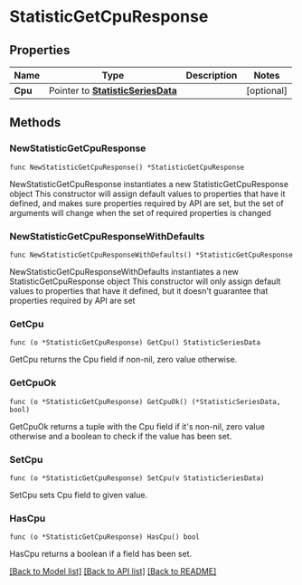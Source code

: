 # StatisticGetCpuResponse

## Properties

Name | Type | Description | Notes
------------ | ------------- | ------------- | -------------
**Cpu** | Pointer to [**StatisticSeriesData**](StatisticSeriesData.md) |  | [optional] 

## Methods

### NewStatisticGetCpuResponse

`func NewStatisticGetCpuResponse() *StatisticGetCpuResponse`

NewStatisticGetCpuResponse instantiates a new StatisticGetCpuResponse object
This constructor will assign default values to properties that have it defined,
and makes sure properties required by API are set, but the set of arguments
will change when the set of required properties is changed

### NewStatisticGetCpuResponseWithDefaults

`func NewStatisticGetCpuResponseWithDefaults() *StatisticGetCpuResponse`

NewStatisticGetCpuResponseWithDefaults instantiates a new StatisticGetCpuResponse object
This constructor will only assign default values to properties that have it defined,
but it doesn't guarantee that properties required by API are set

### GetCpu

`func (o *StatisticGetCpuResponse) GetCpu() StatisticSeriesData`

GetCpu returns the Cpu field if non-nil, zero value otherwise.

### GetCpuOk

`func (o *StatisticGetCpuResponse) GetCpuOk() (*StatisticSeriesData, bool)`

GetCpuOk returns a tuple with the Cpu field if it's non-nil, zero value otherwise
and a boolean to check if the value has been set.

### SetCpu

`func (o *StatisticGetCpuResponse) SetCpu(v StatisticSeriesData)`

SetCpu sets Cpu field to given value.

### HasCpu

`func (o *StatisticGetCpuResponse) HasCpu() bool`

HasCpu returns a boolean if a field has been set.


[[Back to Model list]](../README.md#documentation-for-models) [[Back to API list]](../README.md#documentation-for-api-endpoints) [[Back to README]](../README.md)


